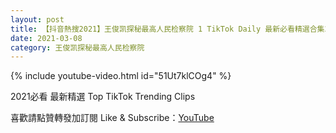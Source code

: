 ```yaml
---
layout: post
title: 【抖音熱搜2021】王俊凯探秘最高人民检察院 1 TikTok Daily 最新必看精選合集2021 03 08
date: 2021-03-08
category: 王俊凯探秘最高人民检察院
---
```


{% include youtube-video.html id="51Ut7klCOg4" %}

2021必看 最新精選 Top TikTok Trending Clips

喜歡請點贊轉發加訂閱 Like & Subscribe：[YouTube](https://www.youtube.com/channel/UCAoR7VcanIPd04uEq_GIylA/videos)

